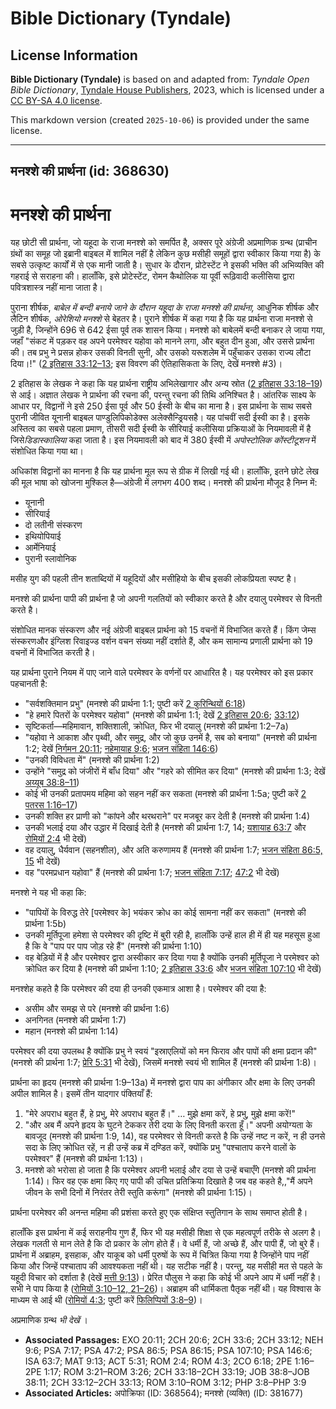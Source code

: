 # Bible Dictionary (Tyndale)

## License Information

**Bible Dictionary (Tyndale)** is based on and adapted from: _Tyndale Open Bible Dictionary_, [Tyndale House Publishers](https://tyndaleopenresources.com/), 2023, which is licensed under a [CC BY-SA 4.0 license](https://creativecommons.org/licenses/by-sa/4.0/legalcode.en).

This markdown version (created `2025-10-06`) is provided under the same license.



--------------------------------

## मनश्शे की प्रार्थना (id: 368630)

मनश्शे की प्रार्थना
===================

यह छोटी सी प्रार्थना, जो यहूदा के राजा मनश्शे को समर्पित है, अक्सर पूरे अंग्रेजी अप्रमाणिक ग्रन्थ (प्राचीन ग्रंथों का समूह जो इब्रानी बाइबल में शामिल नहीं है लेकिन कुछ मसीही समूहों द्वारा स्वीकार किया गया है) के सबसे उत्कृष्ट कार्यों में से एक मानी जाती है। सुधार के दौरान, प्रोटेस्टेंट ने इसकी भक्ति की अभिव्यक्ति की गहराई से सराहना की। हालाँकि, इसे प्रोटेस्टेंट, रोमन कैथोलिक या पूर्वी रूढ़िवादी कलीसिया द्वारा पवित्रशास्त्र नहीं माना जाता है।

पुराना शीर्षक, *बाबेल में बन्दी बनाये जाने के दौरान यहूदा के राजा मनश्शे की प्रार्थना,* आधुनिक शीर्षक और लैटिन शीर्षक, *ओरेशियो मनश्शे* से बेहतर है। पुराने शीर्षक में कहा गया है कि यह प्रार्थना राजा मनश्शे से जुड़ी है, जिन्होंने 696 से 642 ईसा पूर्व तक शासन किया। मनश्शे को बाबेलमें बन्दी बनाकर ले जाया गया, जहाँ "संकट में पड़कर वह अपने परमेश्वर यहोवा को मानने लगा, और बहुत दीन हुआ, और उससे प्रार्थना की। तब प्रभु ने प्रसन्न होकर उसकी विनती सुनी, और उसको यरूशलेम में पहुँचाकर उसका राज्य लौटा दिया।!" ([2 इतिहास 33:12–13](https://ref.ly/2Chr33:12-2Chr33:13); इस विवरण की ऐतिहासिकता के लिए, देखें मनश्शे \#3\)।

2 इतिहास के लेखक ने कहा कि यह प्रार्थना राष्ट्रीय अभिलेखागार और अन्य स्रोत ([2 इतिहास 33:18–19](https://ref.ly/2Chr33:18-2Chr33:19)) से आई। अज्ञात लेखक ने प्रार्थना की रचना की, परन्तु रचना की तिथि अनिश्चित है। आंतरिक साक्ष्य के आधार पर, विद्वानों ने इसे 250 ईसा पूर्व और 50 ईस्वी के बीच का माना है। इस प्रार्थना के साथ सबसे पुरानी जीवित यूनानी बाइबल पाण्डुलिपिकोडेक्स अलेक्सैन्ड्रियसहै। यह पांचवीं सदी ईस्वी का है। इसके अस्तित्व का सबसे पहला प्रमाण, तीसरी सदी ईस्वी के सीरियाई कलीसिया प्रक्रियाओं के नियमावली में है जिसे*डिडास्कालिया* कहा जाता है। इस नियमावली को बाद में 380 ईस्वी में *अपोस्टोलिक कोंस्टीटूशन* में संशोधित किया गया था।

अधिकांश विद्वानों का मानना है कि यह प्रार्थना मूल रूप से ग्रीक में लिखी गई थी। हालाँकि, इतने छोटे लेख की मूल भाषा को खोजना मुश्किल है—अंग्रेजी में लगभग 400 शब्द। मनश्शे की प्रार्थना मौजूद है निम्न में:

* यूनानी
* सीरियाई
* दो लतीनी संस्करण
* इथियोपियाई
* आर्मेनियाई
* पुरानी स्लावोनिक

मसीह युग की पहली तीन शताब्दियों में यहूदियों और मसीहियो के बीच इसकी लोकप्रियता स्पष्ट है।

मनश्शे की प्रार्थना पापी की प्रार्थना है जो अपनी गलतियों को स्वीकार करते है और दयालु परमेश्वर से विनती करते है।

संशोधित मानक संस्करण और नई अंग्रेजी बाइबल प्रार्थना को 15 वचनों में विभाजित करते हैं। किंग जेम्स संस्करणऔर इंग्लिश रिवाइज्ड वर्शन वचन संख्या नहीं दर्शाते हैं, और कम सामान्य प्रणाली प्रार्थना को 19 वचनों में विभाजित करती है।

यह प्रार्थना पुराने नियम में पाए जाने वाले परमेश्वर के वर्णनों पर आधारित है। यह परमेश्वर को इस प्रकार पहचानती है:

* "सर्वशक्तिमान प्रभु" (मनश्शे की प्रार्थना 1:1; पुष्टी करें [2 कुरिन्थियों 6:18](https://ref.ly/2Cor6:18))
* "हे हमारे पितरों के परमेश्वर यहोवा" (मनश्शे की प्रार्थना 1:1; देखें [2 इतिहास 20:6](https://ref.ly/2Chr20:6); [33:12](https://ref.ly/2Chr33:12))
* सृष्टिकर्ता—महिमावान, शक्तिशाली, क्रोधित, फिर भी दयालु (मनश्शे की प्रार्थना 1:2–7a)
* "यहोवा ने आकाश और पृथ्वी, और समुद्र, और जो कुछ उनमें है, सब को बनाया" (मनश्शे की प्रार्थना 1:2; देखें [निर्गमन 20:11](https://ref.ly/Exod20:11); [नहेमायाह 9:6](https://ref.ly/Neh9:6); [भजन संहिता 146:6](https://ref.ly/Ps146:6))
* "उनकी विविधता में" (मनश्शे की प्रार्थना 1:2\)
* उन्होंने "समुद्र को जंजीरों में बाँध दिया" और "गहरे को सीमित कर दिया" (मनश्शे की प्रार्थना 1:3; देखें [अय्यूब 38:8–11](https://ref.ly/Job38:8-Job38:11))
* कोई भी उनकी प्रतापमय महिमा को सहन नहीं कर सकता (मनश्शे की प्रार्थना 1:5a; पुष्टी करें [2 पतरस 1:16–17](https://ref.ly/2Pet1:16-2Pet1:17))
* उनकी शक्ति हर प्राणी को "कांपने और थरथराने" पर मजबूर कर देती है (मनश्शे की प्रार्थना 1:4\)
* उनकी भलाई दया और उद्धार में दिखाई देती है (मनश्शे की प्रार्थना 1:7, 14; [यशायाह 63:7](https://ref.ly/Isa63:7) और [रोमियों 2:4](https://ref.ly/Rom2:4) भी देखें)
* वह दयालु, धैर्यवान (सहनशील), और अति करुणामय हैं (मनश्शे की प्रार्थना 1:7; [भजन संहिता 86:5, 15](https://ref.ly/Ps86:5) भी देखें)
* वह "परमप्रधान यहोवा" हैं (मनश्शे की प्रार्थना 1:7; [भजन संहिता 7:17](https://ref.ly/Ps7:17); [47:2](https://ref.ly/Ps47:2) भी देखें)

मनश्शे ने यह भी कहा कि:

* "पापियों के विरुद्ध तेरे \[परमेश्वर के] भयंकर क्रोध का कोई सामना नहीं कर सकता" (मनश्शे की प्रार्थना 1:5b)
* उनकी मूर्तिपूजा हमेशा से परमेश्वर की दृष्टि में बुरी रही है, हालाँकि उन्हें हाल ही में ही यह महसूस हुआ है कि वे "पाप पर पाप जोड़ रहे हैं" (मनश्शे की प्रार्थना 1:10\)
* वह बेड़ियों में है और परमेश्वर द्वारा अस्वीकार कर दिया गया है क्योंकि उनकी मूर्तिपूजा ने परमेश्वर को क्रोधित कर दिया है (मनश्शे की प्रार्थना 1:10; [2 इतिहास 33:6](https://ref.ly/2Chr33:6) और [भजन संहिता 107:10](https://ref.ly/Ps107:10) भी देखें)

मनश्शेह कहते है कि परमेश्वर की दया ही उनकी एकमात्र आशा है। परमेश्वर की दया है:

* असीम और समझ से परे (मनश्शे की प्रार्थना 1:6\)
* अनगिनत (मनश्शे की प्रार्थना 1:7\)
* महान (मनश्शे की प्रार्थना 1:14\)

परमेश्वर की दया उपलब्ध है क्योंकि प्रभु ने स्वयं "इस्राएलियों को मन फिराव और पापों की क्षमा प्रदान की" (मनश्शे की प्रार्थना 1:7; [प्रेरि 5:31](https://ref.ly/Acts5:31) भी देखें), जिसमें मनश्शे स्वयं भी शामिल हैं (मनश्शे की प्रार्थना 1:8\)।

प्रार्थना का हृदय (मनश्शे की प्रार्थना 1:9–13a) में मनश्शे द्वारा पाप का अंगीकार और क्षमा के लिए उनकी अपील शामिल है। इसमें तीन यादगार पंक्तियाँ हैं:

1. "मेरे अपराध बहुत हैं, हे प्रभु, मेरे अपराध बहुत हैं।" … मुझे क्षमा करें, हे प्रभु, मुझे क्षमा करें!"
2. "और अब मैं अपने हृदय के घुटने टेककर तेरी दया के लिए विनती करता हूँ।" अपनी अयोग्यता के बावजूद (मनश्शे की प्रार्थना 1:9, 14\), वह परमेश्वर से विनती करते है कि उन्हें नष्ट न करें, न ही उनसे सदा के लिए क्रोधित रहें, न ही उन्हें कब्र में दण्डित करें, क्योंकि प्रभु "पश्चाताप करने वालों के परमेश्वर" हैं (मनश्शे की प्रार्थना 1:13\)।
3. मनश्शे को भरोसा हो जाता है कि परमेश्वर अपनी भलाई और दया से उन्हें बचाएँगे (मनश्शे की प्रार्थना 1:14\)। फिर वह एक क्षमा किए गए पापी की उचित प्रतिक्रिया दिखाते है जब वह कहते है,,"मैं अपने जीवन के सभी दिनों में निरंतर तेरी स्तुति करूंगा" (मनश्शे की प्रार्थना 1:15\)।

प्रार्थना परमेश्वर की अनन्त महिमा की प्रशंसा करते हुए एक संक्षिप्त स्तुतिगान के साथ समाप्त होती है।

हालाँकि इस प्रार्थना में कई सराहनीय गुण हैं, फिर भी यह मसीही शिक्षा से एक महत्वपूर्ण तरीके से अलग है। लेखक गलती से मान लेते है कि दो प्रकार के लोग होते हैं। वे धर्मी हैं, जो अच्छे हैं, और पापी हैं, जो बुरे हैं। प्रार्थना में अब्राहम, इसहाक, और याकूब को धर्मी पुरुषों के रूप में चित्रित किया गया है जिन्होंने पाप नहीं किया और जिन्हें पश्चाताप की आवश्यकता नहीं थी। यह सटीक नहीं है। परन्तु, यह मसीही मत से पहले के यहूदी विचार को दर्शाता है (देखें [मत्ती 9:13](https://ref.ly/Matt9:13))। प्रेरित पौलुस ने कहा कि कोई भी अपने आप में धर्मी नहीं है। सभी ने पाप किया है ([रोमियों 3:10–12, 21–26](https://ref.ly/Rom3:10-Rom3:12))। अब्राहम की धार्मिकता पैतृक नहीं थी। यह विश्वास के माध्यम से आई थी ([रोमियों 4:3](https://ref.ly/Rom4:3); पुष्टी करें [फिलिप्पियों 3:8–9](https://ref.ly/Phil3:8-Phil3:9))।

अप्रमाणिक ग्रन्थ *भी देखें* ।

* **Associated Passages:** EXO 20:11; 2CH 20:6; 2CH 33:6; 2CH 33:12; NEH 9:6; PSA 7:17; PSA 47:2; PSA 86:5; PSA 86:15; PSA 107:10; PSA 146:6; ISA 63:7; MAT 9:13; ACT 5:31; ROM 2:4; ROM 4:3; 2CO 6:18; 2PE 1:16–2PE 1:17; ROM 3:21–ROM 3:26; 2CH 33:18–2CH 33:19; JOB 38:8–JOB 38:11; 2CH 33:12–2CH 33:13; ROM 3:10–ROM 3:12; PHP 3:8–PHP 3:9
* **Associated Articles:** अपोक्रिफा (ID: 368564); मनश्शे (व्यक्ति) (ID: 381677)

